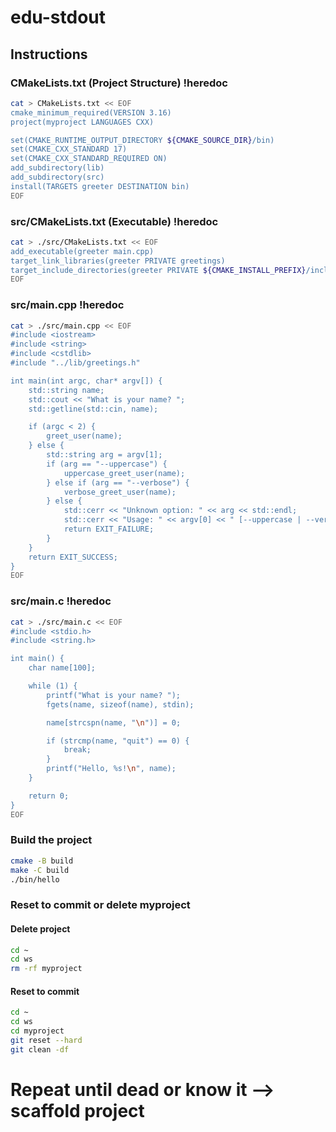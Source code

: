 # edu-stdout

## Instructions

### CMakeLists.txt (Project Structure) !heredoc

```bash
cat > CMakeLists.txt << EOF
cmake_minimum_required(VERSION 3.16)
project(myproject LANGUAGES CXX)

set(CMAKE_RUNTIME_OUTPUT_DIRECTORY ${CMAKE_SOURCE_DIR}/bin)
set(CMAKE_CXX_STANDARD 17)
set(CMAKE_CXX_STANDARD_REQUIRED ON)
add_subdirectory(lib)
add_subdirectory(src)
install(TARGETS greeter DESTINATION bin)
EOF
```

### src/CMakeLists.txt (Executable) !heredoc

```bash
cat > ./src/CMakeLists.txt << EOF
add_executable(greeter main.cpp)
target_link_libraries(greeter PRIVATE greetings)
target_include_directories(greeter PRIVATE ${CMAKE_INSTALL_PREFIX}/include)
EOF
```

### src/main.cpp !heredoc

```bash
cat > ./src/main.cpp << EOF
#include <iostream>
#include <string>
#include <cstdlib>
#include "../lib/greetings.h"

int main(int argc, char* argv[]) {
    std::string name;
    std::cout << "What is your name? ";
    std::getline(std::cin, name);

    if (argc < 2) {
        greet_user(name);
    } else {
        std::string arg = argv[1];
        if (arg == "--uppercase") {
            uppercase_greet_user(name);
        } else if (arg == "--verbose") {
            verbose_greet_user(name);
        } else {
            std::cerr << "Unknown option: " << arg << std::endl;
            std::cerr << "Usage: " << argv[0] << " [--uppercase | --verbose]" << std::endl;
            return EXIT_FAILURE;
        }
    }
    return EXIT_SUCCESS;
}
EOF
```

### src/main.c !heredoc

```bash
cat > ./src/main.c << EOF
#include <stdio.h>
#include <string.h>

int main() {
    char name[100];

    while (1) {
        printf("What is your name? ");
        fgets(name, sizeof(name), stdin);

        name[strcspn(name, "\n")] = 0;

        if (strcmp(name, "quit") == 0) {
            break;
        }
        printf("Hello, %s!\n", name);
    }

    return 0;
}
EOF
```

### Build the project

```bash
cmake -B build
make -C build
./bin/hello
```

### Reset to commit or delete myproject

#### Delete project
```bash
cd ~
cd ws
rm -rf myproject
```

#### Reset to commit
```bash
cd ~
cd ws
cd myproject
git reset --hard
git clean -df
```

# Repeat until dead or know it --> scaffold project
